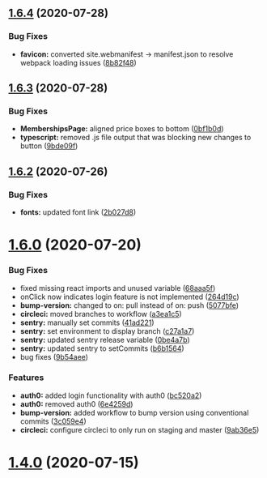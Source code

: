 ## [1.6.4](https://github.com/justin-elias/bckstudio-on-zeitnow/compare/v1.6.3...v1.6.4) (2020-07-28)


### Bug Fixes

* **favicon:** converted site.webmanifest -> manifest.json to resolve webpack loading issues ([8b82f48](https://github.com/justin-elias/bckstudio-on-zeitnow/commit/8b82f48c80e6d8292306c651101a67cc42788472))



## [1.6.3](https://github.com/justin-elias/bckstudio-on-zeitnow/compare/v1.6.2...v1.6.3) (2020-07-28)


### Bug Fixes

* **MembershipsPage:** aligned price boxes to bottom ([0bf1b0d](https://github.com/justin-elias/bckstudio-on-zeitnow/commit/0bf1b0d209b0076a0f633163ef4dc763ef116112))
* **typescript:** removed .js file output that was blocking new changes to button ([9bde09f](https://github.com/justin-elias/bckstudio-on-zeitnow/commit/9bde09fdc59b8ba66b0a102e7f91bc5021dd7a58))



## [1.6.2](https://github.com/justin-elias/bckstudio-on-zeitnow/compare/v1.6.0...v1.6.2) (2020-07-26)


### Bug Fixes

* **fonts:** updated font link ([2b027d8](https://github.com/justin-elias/bckstudio-on-zeitnow/commit/2b027d8563c3181a8c879faa64e5f92c5eaca915))



# [1.6.0](https://github.com/justin-elias/bckstudio-on-zeitnow/compare/v1.4.0...v1.6.0) (2020-07-20)


### Bug Fixes

* fixed missing react imports and unused variable ([68aaa5f](https://github.com/justin-elias/bckstudio-on-zeitnow/commit/68aaa5ffe5fd460ee3d1c55aff0d5cfa2758b914))
* onClick now indicates login feature is not implemented ([264d19c](https://github.com/justin-elias/bckstudio-on-zeitnow/commit/264d19c4a18323d176f87b5b40a96c4dc055897b))
* **bump-version:** changed to on: pull instead of on: push ([5077bfe](https://github.com/justin-elias/bckstudio-on-zeitnow/commit/5077bfee58204ea9bf464d6bac397c39c21d21b3))
* **circleci:** moved branches to workflow ([a3ea1c5](https://github.com/justin-elias/bckstudio-on-zeitnow/commit/a3ea1c59461b09e7da230d071e4c86a485368c33))
* **sentry:** manually set commits ([41ad221](https://github.com/justin-elias/bckstudio-on-zeitnow/commit/41ad22184a99f02a187348279b70c70175d88906))
* **sentry:** set environment to display branch ([c27a1a7](https://github.com/justin-elias/bckstudio-on-zeitnow/commit/c27a1a71eed1721792b372ae96c29b98235d4021))
* **sentry:** updated sentry release variable ([0be4a7b](https://github.com/justin-elias/bckstudio-on-zeitnow/commit/0be4a7b3604e54b170d743fd8bbc10dd35f33d0d))
* **sentry:** updated sentry to setCommits ([b6b1564](https://github.com/justin-elias/bckstudio-on-zeitnow/commit/b6b15648a4022ad481d2ebaea62750c497120757))
* bug fixes ([9b54aee](https://github.com/justin-elias/bckstudio-on-zeitnow/commit/9b54aee35beee791ebdfad88c96e6194716cc808))


### Features

* **auth0:** added login functionality with auth0 ([bc520a2](https://github.com/justin-elias/bckstudio-on-zeitnow/commit/bc520a2666146c145861102a70f4dc885506cbe5))
* **auth0:** removed auth0 ([6e4259d](https://github.com/justin-elias/bckstudio-on-zeitnow/commit/6e4259d146db49f814aee479123e19226d2e9c13))
* **bump-version:** added workflow to bump version using conventional commits ([3c059e4](https://github.com/justin-elias/bckstudio-on-zeitnow/commit/3c059e41a26d05db7b9f9263b95dbd9776b164ae))
* **circleci:** configure circleci to only run on staging and master ([9ab36e5](https://github.com/justin-elias/bckstudio-on-zeitnow/commit/9ab36e5bbc3cde273b9b366f44ad2d54a1cf32ad))



# [1.4.0](https://github.com/justin-elias/bckstudio-on-zeitnow/compare/v1.3.0...v1.4.0) (2020-07-15)



